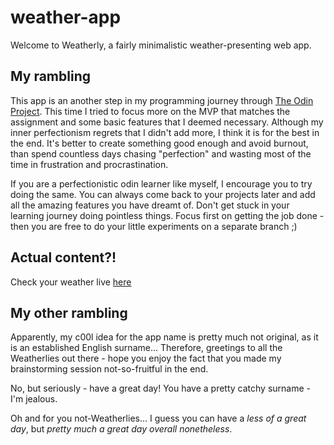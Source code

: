 # weather-app

Welcome to Weatherly, a fairly minimalistic weather-presenting web app.

## My rambling

This app is an another step in my programming journey through
[The Odin Project](https://www.theodinproject.com/lessons/node-path-javascript-weather-app#assignment).
This time I tried to focus more on the MVP that matches the assignment and some basic features that I deemed necessary. Although my inner perfectionism regrets that I didn't add more, I think it is for the best in the end. It's better to create something good enough and avoid burnout, than spend countless days chasing "perfection" and wasting most of the time in frustration and procrastination.

If you are a perfectionistic odin learner like myself, I encourage you to try doing the same. You can always come back to your projects later and add all the amazing features you have dreamt of. Don't get stuck in your learning journey doing pointless things. Focus first on getting the job done - then you are free to do your little experiments on a separate branch ;)

## Actual content?!

Check your weather live [here](https://petracore.github.io/weather-app/)

## My other rambling

Apparently, my c00l idea for the app name is pretty much not original, as it is an established English surname... Therefore, greetings to all the Weatherlies out there - hope you enjoy the fact that you made my brainstorming session not-so-fruitful in the end.

No, but seriously - have a great day! You have a pretty catchy surname - I'm jealous.

Oh and for you not-Weatherlies... I guess you can have a _less of a great day_, but _pretty much a great day overall nonetheless_.

